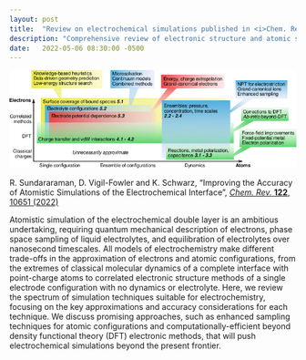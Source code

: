 ```yaml
---
layout: post
title:  "Review on electrochemical simulations published in <i>Chem. Rev.</i>"
description: "Comprehensive review of electronic structure and atomic sampling considerations in electrochemical simulations."
date:   2022-05-06 08:30:00 -0500
---
```


<p style="text-align: center;">
<img alt="EchemElectronsAtoms" src="/images/news/EchemElectronsAtoms.jpg"/>
</p>

R. Sundararaman, D. Vigil-Fowler and K. Schwarz,
&ldquo;Improving the Accuracy of Atomistic Simulations of the Electrochemical Interface&rdquo;,
<a href="https://doi.org/10.1021/acs.chemrev.1c00800"><i>Chem. Rev.</i> <b>122</b>, 10651 (2022)</a>

Atomistic simulation of the electrochemical double layer is an ambitious undertaking, requiring quantum mechanical description of electrons, phase space sampling of liquid electrolytes, and equilibration of electrolytes over nanosecond timescales. All models of electrochemistry make different trade-offs in the approximation of electrons and atomic configurations, from the extremes of classical molecular dynamics of a complete interface with point-charge atoms to correlated electronic structure methods of a single electrode configuration with no dynamics or electrolyte. Here, we review the spectrum of simulation techniques suitable for electrochemistry, focusing on the key approximations and accuracy considerations for each technique. We discuss promising approaches, such as enhanced sampling techniques for atomic configurations and computationally-efficient beyond density functional theory (DFT) electronic methods, that will push electrochemical simulations beyond the present frontier.
